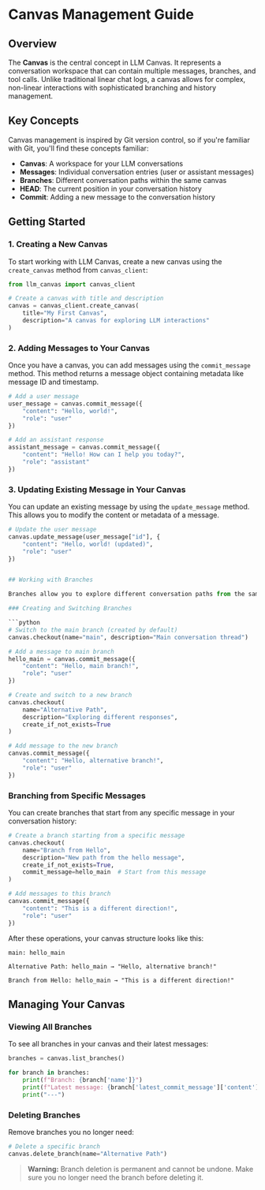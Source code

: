 # Canvas Management Guide

## Overview

The **Canvas** is the central concept in LLM Canvas. It represents a conversation workspace that can contain multiple messages, branches, and tool calls. Unlike traditional linear chat logs, a canvas allows for complex, non-linear interactions with sophisticated branching and history management.

## Key Concepts

Canvas management is inspired by Git version control, so if you're familiar with Git, you'll find these concepts familiar:

- **Canvas**: A workspace for your LLM conversations
- **Messages**: Individual conversation entries (user or assistant messages)
- **Branches**: Different conversation paths within the same canvas
- **HEAD**: The current position in your conversation history
- **Commit**: Adding a new message to the conversation history

## Getting Started

### 1. Creating a New Canvas

To start working with LLM Canvas, create a new canvas using the `create_canvas` method from `canvas_client`:

```python
from llm_canvas import canvas_client

# Create a canvas with title and description
canvas = canvas_client.create_canvas(
    title="My First Canvas",
    description="A canvas for exploring LLM interactions"
)
```

### 2. Adding Messages to Your Canvas

Once you have a canvas, you can add messages using the `commit_message` method. This method returns a message object containing metadata like message ID and timestamp.

```python
# Add a user message
user_message = canvas.commit_message({
    "content": "Hello, world!",
    "role": "user"
})

# Add an assistant response
assistant_message = canvas.commit_message({
    "content": "Hello! How can I help you today?",
    "role": "assistant"
})
```

### 3. Updating Existing Message in Your Canvas

You can update an existing message by using the `update_message` method. This allows you to modify the content or metadata of a message.

````python
# Update the user message
canvas.update_message(user_message["id"], {
    "content": "Hello, world! (updated)",
    "role": "user"
})


## Working with Branches

Branches allow you to explore different conversation paths from the same starting point. This is useful for comparing different responses or exploring alternative conversation flows.

### Creating and Switching Branches

```python
# Switch to the main branch (created by default)
canvas.checkout(name="main", description="Main conversation thread")

# Add a message to main branch
hello_main = canvas.commit_message({
    "content": "Hello, main branch!",
    "role": "user"
})

# Create and switch to a new branch
canvas.checkout(
    name="Alternative Path",
    description="Exploring different responses",
    create_if_not_exists=True
)

# Add message to the new branch
canvas.commit_message({
    "content": "Hello, alternative branch!",
    "role": "user"
})
````

### Branching from Specific Messages

You can create branches that start from any specific message in your conversation history:

```python
# Create a branch starting from a specific message
canvas.checkout(
    name="Branch from Hello",
    description="New path from the hello message",
    create_if_not_exists=True,
    commit_message=hello_main  # Start from this message
)

# Add messages to this branch
canvas.commit_message({
    "content": "This is a different direction!",
    "role": "user"
})
```

After these operations, your canvas structure looks like this:

```
main: hello_main

Alternative Path: hello_main → "Hello, alternative branch!"

Branch from Hello: hello_main → "This is a different direction!"
```

## Managing Your Canvas

### Viewing All Branches

To see all branches in your canvas and their latest messages:

```python
branches = canvas.list_branches()

for branch in branches:
    print(f"Branch: {branch['name']}")
    print(f"Latest message: {branch['latest_commit_message']['content']}")
    print("---")
```

### Deleting Branches

Remove branches you no longer need:

```python
# Delete a specific branch
canvas.delete_branch(name="Alternative Path")
```

> **Warning:** Branch deletion is permanent and cannot be undone. Make sure you no longer need the branch before deleting it.
